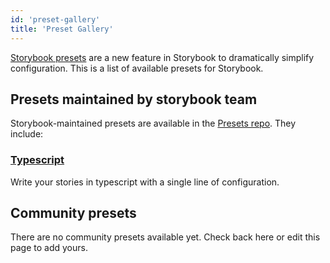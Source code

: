 ```yaml
---
id: 'preset-gallery'
title: 'Preset Gallery'
---
```


[Storybook presets](../introduction/) are a new feature in Storybook to dramatically simplify configuration. This is a list of available presets for Storybook.

## Presets maintained by storybook team

Storybook-maintained presets are available in the [Presets repo](https://github.com/storybookjs/presets). They include:

### [Typescript](https://github.com/storybookjs/presets/tree/master/packages/preset-typescript)

Write your stories in typescript with a single line of configuration.

## Community presets

There are no community presets available yet. Check back here or edit this page to add yours.
